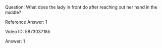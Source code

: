 Question: What does the lady in front do after reaching out her hand in the middle?

Reference Answer: 1

Video ID: 5873037185

Answer: 1

